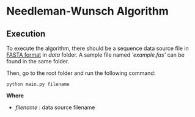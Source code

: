 # Needleman-Wunsch Algorithm

## Execution

To execute the algorithm, there should be a sequence data source file in [FASTA format](https://en.wikipedia.org/wiki/FASTA_format) in _data_ folder. A sample file named _'example.fas'_ can be found in the same folder.

Then, go to the root folder and run the following command:

```console
python main.py filename
```

**Where**

- _filename_ : data source filename

